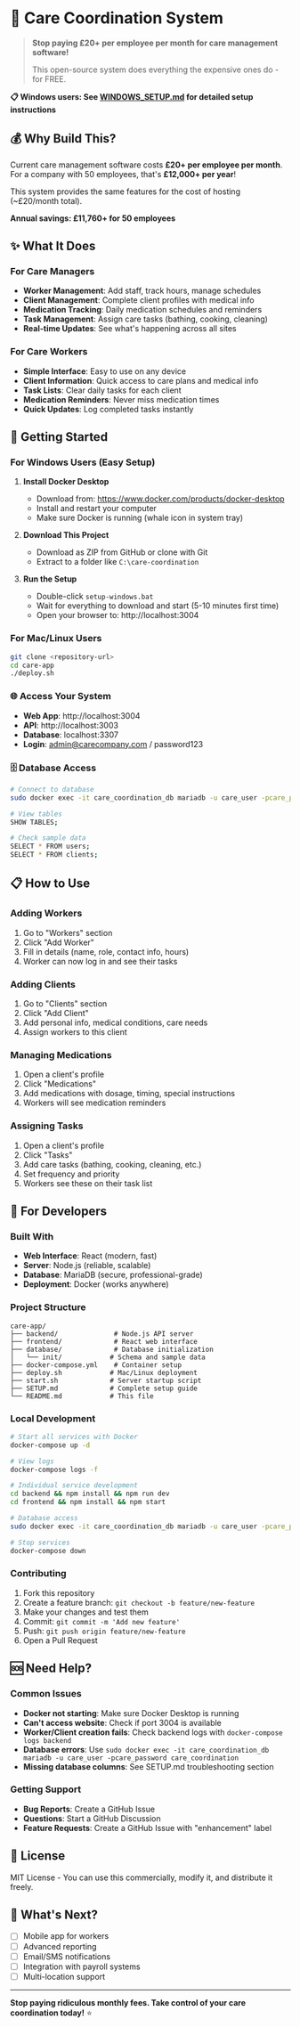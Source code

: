 # 🏥 Care Coordination System

> **Stop paying £20+ per employee per month for care management software!**
>
> This open-source system does everything the expensive ones do - for FREE.

**📋 Windows users: See [WINDOWS_SETUP.md](WINDOWS_SETUP.md) for detailed setup instructions**

## 💰 Why Build This?

Current care management software costs **£20+ per employee per month**. For a company with 50 employees, that's **£12,000+ per year**!

This system provides the same features for the cost of hosting (~£20/month total).

**Annual savings: £11,760+ for 50 employees**

## ✨ What It Does

### For Care Managers
- **Worker Management**: Add staff, track hours, manage schedules
- **Client Management**: Complete client profiles with medical info
- **Medication Tracking**: Daily medication schedules and reminders
- **Task Management**: Assign care tasks (bathing, cooking, cleaning)
- **Real-time Updates**: See what's happening across all sites

### For Care Workers
- **Simple Interface**: Easy to use on any device
- **Client Information**: Quick access to care plans and medical info
- **Task Lists**: Clear daily tasks for each client
- **Medication Reminders**: Never miss medication times
- **Quick Updates**: Log completed tasks instantly

## 🚀 Getting Started

### For Windows Users (Easy Setup)

1. **Install Docker Desktop**
   - Download from: https://www.docker.com/products/docker-desktop
   - Install and restart your computer
   - Make sure Docker is running (whale icon in system tray)

2. **Download This Project**
   - Download as ZIP from GitHub or clone with Git
   - Extract to a folder like `C:\care-coordination`

3. **Run the Setup**
   - Double-click `setup-windows.bat`
   - Wait for everything to download and start (5-10 minutes first time)
   - Open your browser to: http://localhost:3004

### For Mac/Linux Users

```bash
git clone <repository-url>
cd care-app
./deploy.sh
```

### 🌐 Access Your System
- **Web App**: http://localhost:3004
- **API**: http://localhost:3003
- **Database**: localhost:3307
- **Login**: admin@carecompany.com / password123

### 🗄️ Database Access
```bash
# Connect to database
sudo docker exec -it care_coordination_db mariadb -u care_user -pcare_password care_coordination

# View tables
SHOW TABLES;

# Check sample data
SELECT * FROM users;
SELECT * FROM clients;
```

## 📋 How to Use

### Adding Workers
1. Go to "Workers" section
2. Click "Add Worker"
3. Fill in details (name, role, contact info, hours)
4. Worker can now log in and see their tasks

### Adding Clients
1. Go to "Clients" section  
2. Click "Add Client"
3. Add personal info, medical conditions, care needs
4. Assign workers to this client

### Managing Medications
1. Open a client's profile
2. Click "Medications"
3. Add medications with dosage, timing, special instructions
4. Workers will see medication reminders

### Assigning Tasks
1. Open a client's profile
2. Click "Tasks"
3. Add care tasks (bathing, cooking, cleaning, etc.)
4. Set frequency and priority
5. Workers see these on their task list

## 🔧 For Developers

### Built With
- **Web Interface**: React (modern, fast)
- **Server**: Node.js (reliable, scalable)
- **Database**: MariaDB (secure, professional-grade)
- **Deployment**: Docker (works anywhere)

### Project Structure
```
care-app/
├── backend/              # Node.js API server
├── frontend/             # React web interface
├── database/             # Database initialization
│   └── init/            # Schema and sample data
├── docker-compose.yml    # Container setup
├── deploy.sh            # Mac/Linux deployment
├── start.sh             # Server startup script
├── SETUP.md             # Complete setup guide
└── README.md            # This file
```

### Local Development
```bash
# Start all services with Docker
docker-compose up -d

# View logs
docker-compose logs -f

# Individual service development
cd backend && npm install && npm run dev
cd frontend && npm install && npm start

# Database access
sudo docker exec -it care_coordination_db mariadb -u care_user -pcare_password care_coordination

# Stop services
docker-compose down
```

### Contributing
1. Fork this repository
2. Create a feature branch: `git checkout -b feature/new-feature`
3. Make your changes and test them
4. Commit: `git commit -m 'Add new feature'`
5. Push: `git push origin feature/new-feature`
6. Open a Pull Request

## 🆘 Need Help?

### Common Issues
- **Docker not starting**: Make sure Docker Desktop is running
- **Can't access website**: Check if port 3004 is available
- **Worker/Client creation fails**: Check backend logs with `docker-compose logs backend`
- **Database errors**: Use `sudo docker exec -it care_coordination_db mariadb -u care_user -pcare_password care_coordination`
- **Missing database columns**: See SETUP.md troubleshooting section

### Getting Support
- **Bug Reports**: Create a GitHub Issue
- **Questions**: Start a GitHub Discussion
- **Feature Requests**: Create a GitHub Issue with "enhancement" label

## 📄 License

MIT License - You can use this commercially, modify it, and distribute it freely.

## 🎯 What's Next?

- [ ] Mobile app for workers
- [ ] Advanced reporting
- [ ] Email/SMS notifications  
- [ ] Integration with payroll systems
- [ ] Multi-location support

---

**Stop paying ridiculous monthly fees. Take control of your care coordination today!** ⭐
